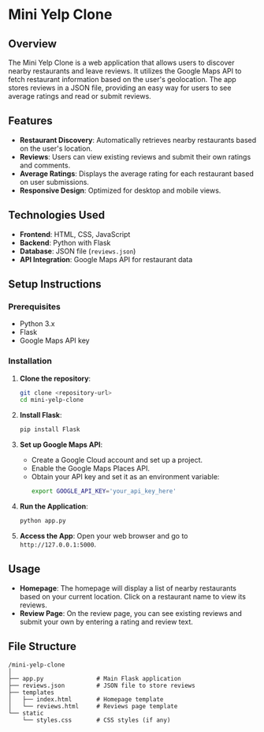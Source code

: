# Mini Yelp Clone

## Overview

The Mini Yelp Clone is a web application that allows users to discover nearby restaurants and leave reviews. It utilizes the Google Maps API to fetch restaurant information based on the user's geolocation. The app stores reviews in a JSON file, providing an easy way for users to see average ratings and read or submit reviews.

## Features

- **Restaurant Discovery**: Automatically retrieves nearby restaurants based on the user's location.
- **Reviews**: Users can view existing reviews and submit their own ratings and comments.
- **Average Ratings**: Displays the average rating for each restaurant based on user submissions.
- **Responsive Design**: Optimized for desktop and mobile views.

## Technologies Used

- **Frontend**: HTML, CSS, JavaScript
- **Backend**: Python with Flask
- **Database**: JSON file (`reviews.json`)
- **API Integration**: Google Maps API for restaurant data

## Setup Instructions

### Prerequisites

- Python 3.x
- Flask
- Google Maps API key

### Installation

1. **Clone the repository**:
   ```bash
   git clone <repository-url>
   cd mini-yelp-clone
   ```

2. **Install Flask**:
   ```bash
   pip install Flask
   ```

3. **Set up Google Maps API**:
   - Create a Google Cloud account and set up a project.
   - Enable the Google Maps Places API.
   - Obtain your API key and set it as an environment variable:
     ```bash
     export GOOGLE_API_KEY='your_api_key_here'
     ```

4. **Run the Application**:
   ```bash
   python app.py
   ```

5. **Access the App**: Open your web browser and go to `http://127.0.0.1:5000`.

## Usage

- **Homepage**: The homepage will display a list of nearby restaurants based on your current location. Click on a restaurant name to view its reviews.
- **Review Page**: On the review page, you can see existing reviews and submit your own by entering a rating and review text.

## File Structure

```
/mini-yelp-clone
│
├── app.py               # Main Flask application
├── reviews.json         # JSON file to store reviews
├── templates
│   ├── index.html       # Homepage template
│   └── reviews.html     # Reviews page template
└── static
    └── styles.css       # CSS styles (if any)
```
